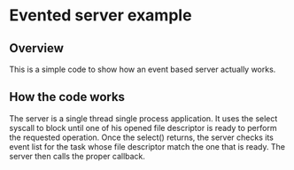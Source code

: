 # Evented server example

## Overview
This is a simple code to show how an event based server actually works.

## How the code works
The server is a single thread single process application. It uses the select
syscall to block until one of his opened file descriptor is ready to perform
the requested operation.
Once the select() returns, the server checks its event list for the task
whose file descriptor match the one that is ready. The server then calls the proper
callback.

